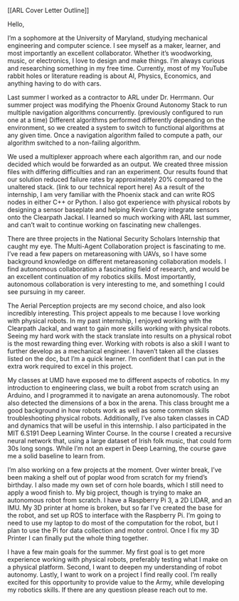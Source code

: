 [[ARL Cover Letter Outline]]

Hello,

I’m a sophomore at the University of Maryland, studying mechanical engineering and computer science. I see myself as a maker, learner, and most importantly an excellent collaborator. Whether it’s woodworking, music, or electronics, I love to design and make things. I’m always curious and researching something in my free time. Currently, most of my YouTube rabbit holes or literature reading is about AI, Physics, Economics, and anything having to do with cars.

Last summer I worked as a contractor to ARL under Dr. Herrmann. Our summer project was modifying the Phoenix Ground Autonomy Stack to run multiple navigation algorithms concurrently. (previously configured to run one at a time) 
Different algorithms performed differently depending on the environment, so we created a system to switch to functional algorithms at any given time. Once a navigation algorithm failed to compute a path, our algorithm switched to a non-failing algorithm. 

We used a multiplexer approach where each algorithm ran, and our node decided which would be forwarded as an output. We created three mission files with differing difficulties and ran an experiment. Our results found that our solution reduced failure rates by approximately 20% compared to the unaltered stack.  (link to our technical report here) As a result of the internship, I am very familiar with the Phoenix stack and can write ROS nodes in either C++ or Python. I also got experience with physical robots by designing a sensor baseplate and helping Kevin Carey integrate sensors onto the Clearpath Jackal. I learned so much working with ARL last summer, and can’t wait to continue working on fascinating new challenges.

There are three projects in the National Security Scholars Internship that caught my eye. The Multi-Agent Collaboration project is fascinating to me. I’ve read a few papers on metareasoning with UAVs, so I have some background knowledge on different metareasoning collaboration models. I find autonomous collaboration a fascinating field of research, and would be an excellent continuation of my robotics skills. Most importantly, autonomous collaboration is very interesting to me, and something I could see pursuing in my career.

The Aerial Perception projects are my second choice, and also look incredibly interesting. This project appeals to me because I love working with physical robots. In my past internship, I enjoyed working with the Clearpath Jackal, and want to gain more skills working with physical robots. Seeing my hard work with the stack translate into results on a physical robot is the most rewarding thing ever. Working with robots is also a skill I want to further develop as a mechanical engineer. I haven’t taken all the classes listed on the doc, but I’m a quick learner. I’m confident that I can put in the extra work required to excel in this project.

My classes at UMD have exposed me to different aspects of robotics. In my introduction to engineering class, we built a robot from scratch using an Arduino, and I programmed it to navigate an arena autonomously. The robot also detected the dimensions of a box in the arena. This class brought me a good background in how robots work as well as some common skills troubleshooting physical robots. Additionally, I’ve also taken classes in CAD and dynamics that will be useful in this internship. I also participated in the MIT 6.S191 Deep Learning Winter Course. In the course I created a recursive neural network that, using a large dataset of Irish folk music, that could form 30s long songs. While I’m not an expert in Deep Learning, the course gave me a solid baseline to learn from.

I’m also working on a few projects at the moment. Over winter break, I’ve been making a shelf out of poplar wood from scratch for my friend’s birthday. I also made my own set of corn hole boards, which I still need to apply a wood finish to. My big project, though is trying to make an autonomous robot from scratch. I have a Raspberry Pi 3, a 2D LIDAR, and an IMU. My 3D printer at home is broken, but so far I’ve created the base for the robot, and set up ROS to interface with the Raspberry Pi. I’m going to need to use my laptop to do most of the computation for the robot, but I plan to use the Pi for data collection and motor control. Once I fix my 3D Printer I can finally put the whole thing together.

I have a few main goals for the summer. My first goal is to get more experience working with physical robots, preferably testing what I make on a physical platform. Second, I want to deepen my understanding of robot autonomy. Lastly, I want to work on a project I find really cool. I’m really excited for this opportunity to provide value to the Army, while developing my robotics skills. If there are any questiosn please reach out to me.